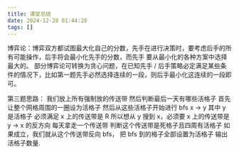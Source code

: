 ```yaml
---
title: 课堂总结
date: 2024-12-28 01:44:28
tags: []
---
```

博弈论：博弈双方都试图最大化自己的分数，先手在进行决策时，要考虑后手的所有可能操作，后手将会最小化先手的分数，而先手
要从最小化的各种方案中选择最大的。
部分博弈论可转换为贪心问题，在已知先手 / 后手策略必定满足某些条件的情况下，比如第一题先手必然选择连续的一段，则后手最小化这连续的一段即可。

第三题思路：
我们放上所有强制放的传送带
然后判断最后一天有哪些活格子
    首先让整个网格周围的一圈设为活格子
    然后从这些活格子开始进行 bfs
        x -> y 其中 y 是活格子
        必须满足 x 上的传送带是 R
        所以想从 y 搜到 x，必须要 x 上的传送带是 y -> x 的反方向
每天拿走一个传送带
    判断这个传送带是死格子且四周有活格子
        如果成立，我们就从这个传送带反向 bfs，
        把 bfs 到的格子全部设置为活格子
输出活格子数量.

